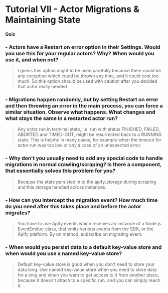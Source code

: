 # Tutorial VII - Actor Migrations & Maintaining State

#### Quiz

### - Actors have a Restart on error option in their Settings. Would you use this for your regular actors? Why? When would you use it, and when not?
> I guess this option might to be used carefully because there could be any exception which could be thrown any time, and it could cost too much.
> So this option should be used with caution after you decided that actor really needed

### - Migrations happen randomly, but by setting Restart on error and then throwing an error in the main process, you can force a similar situation. Observe what happens. What changes and what stays the same in a restarted actor run?
> Any actor run in terminal state, i.e. run with status FINISHED, FAILED, ABORTED and TIMED-OUT, might be resurrected back to a RUNNING state. This is helpful in many cases, for example when the timeout for actor run was too low or any a case of an unexpected error.

### - Why don't you usually need to add any special code to handle migrations in normal crawling/scraping? Is there a component, that essentially solves this problem for you?
> Because the state persisted in to the apify_storage during scraping and this storage handled across instances.

### - How can you intercept the migration event? How much time do you need after this takes place and before the actor migrates?
> You have to use Apify.events which receives an instance of a Node.js EventEmitter class, that emits various events from the SDK, or the Apify platform. By on method, subscribe on migrating event.

### - When would you persist data to a default key-value store and when would you use a named key-value store?
> Default key-value store is good when you don't need to store your data long. Use named key-value store when you need to store data for a long and when you want to get access to it from another place, because it doesn't attach to a specific run, and you can simply reach it.

